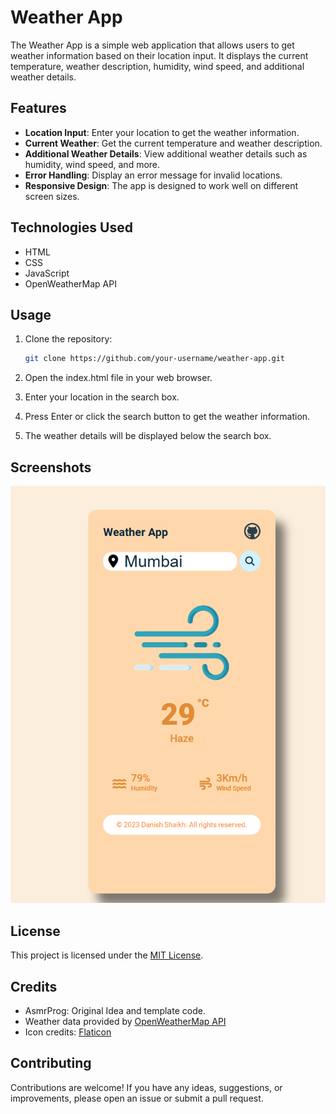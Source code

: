 # Weather App

The Weather App is a simple web application that allows users to get weather information based on their location input. It displays the current temperature, weather description, humidity, wind speed, and additional weather details.

## Features

- **Location Input**: Enter your location to get the weather information.
- **Current Weather**: Get the current temperature and weather description.
- **Additional Weather Details**: View additional weather details such as humidity, wind speed, and more.
- **Error Handling**: Display an error message for invalid locations.
- **Responsive Design**: The app is designed to work well on different screen sizes.

## Technologies Used

- HTML
- CSS
- JavaScript
- OpenWeatherMap API

## Usage

1. Clone the repository:

   ```bash
   git clone https://github.com/your-username/weather-app.git
   ```

2. Open the index.html file in your web browser.

3. Enter your location in the search box.

4. Press Enter or click the search button to get the weather information.

5. The weather details will be displayed below the search box.

## Screenshots

![Weather App Screenshot](images/Screenshot.png)

## License

This project is licensed under the [MIT License](LICENSE).

## Credits
- AsmrProg: Original Idea and template code.
- Weather data provided by [OpenWeatherMap API](https://openweathermap.org/)
- Icon credits: [Flaticon](https://www.flaticon.com/)

## Contributing

Contributions are welcome! If you have any ideas, suggestions, or improvements, please open an issue or submit a pull request.
